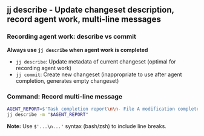 ## jj describe - Update changeset description, record agent work, multi-line messages

### Recording agent work: describe vs commit
**Always use `jj describe` when agent work is completed**
- `jj describe`: Update metadata of current changeset (optimal for recording agent work)
- `jj commit`: Create new changeset (inappropriate to use after agent completion, generates empty changeset)

### Command: Record multi-line message
```bash
AGENT_REPORT=$'Task completion report\n\n- File A modification completed\n- Module B added'
jj describe -m "$AGENT_REPORT"
```
**Note:** Use `$'...\n...'` syntax (bash/zsh) to include line breaks.